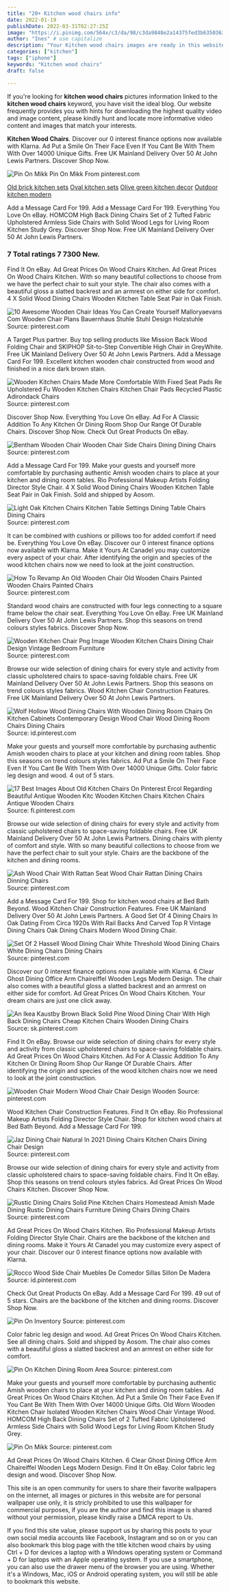 ```yaml
---
title: "20+ Kitchen wood chairs info"
date: 2022-01-19
publishDate: 2022-03-31T02:27:25Z
image: "https://i.pinimg.com/564x/c3/da/98/c3da9848e2a14375fed3b6350363e9f9.jpg"
author: "Ines" # use capitalize
description: "Your Kitchen wood chairs images are ready in this website. Kitchen wood chairs are a topic that is being searched for and liked by netizens today. You can Download the Kitchen wood chairs files here. Find and Download all royalty-free images."
categories: ["kitchen"]
tags: ["iphone"]
keywords: "Kitchen wood chairs"
draft: false

---
```


If you're looking for **kitchen wood chairs** pictures information linked to the **kitchen wood chairs** keyword, you have visit the ideal  blog.  Our website frequently  provides you with  hints  for downloading  the highest  quality video and image  content, please kindly hunt and locate more informative video content and images  that match your interests.

**Kitchen Wood Chairs**. Discover our 0 interest finance options now available with Klarna. Ad Put a Smile On Their Face Even If You Cant Be With Them With Over 14000 Unique Gifts. Free UK Mainland Delivery Over 50 At John Lewis Partners. Discover Shop Now.

![Pin On Mikk](https://i.pinimg.com/564x/c3/da/98/c3da9848e2a14375fed3b6350363e9f9.jpg "Pin On Mikk")
Pin On Mikk From pinterest.com

[Old brick kitchen sets](/old-brick-kitchen-sets/)
[Oval kitchen sets](/oval-kitchen-sets/)
[Olive green kitchen decor](/olive-green-kitchen-decor/)
[Outdoor kitchen modern](/outdoor-kitchen-modern/)

Add a Message Card For 199. Add a Message Card For 199. Everything You Love On eBay. HOMCOM High Back Dining Chairs Set of 2 Tufted Fabric Upholstered Armless Side Chairs with Solid Wood Legs for Living Room Kitchen Study Grey. Discover Shop Now. Free UK Mainland Delivery Over 50 At John Lewis Partners.

### 7 Total ratings 7 7300 New.

Find It On eBay. Ad Great Prices On Wood Chairs Kitchen. Ad Great Prices On Wood Chairs Kitchen. With so many beautiful collections to choose from we have the perfect chair to suit your style. The chair also comes with a beautiful gloss a slatted backrest and an armrest on either side for comfort. 4 X Solid Wood Dining Chairs Wooden Kitchen Table Seat Pair in Oak Finish.


![10 Awesome Wooden Chair Ideas You Can Create Yourself Malloryaevans Com Wooden Chair Plans Bauernhaus Stuhle Stuhl Design Holzstuhle](https://i.pinimg.com/474x/50/d1/c8/50d1c89460dd12d002c837794c2dd3a1.jpg "10 Awesome Wooden Chair Ideas You Can Create Yourself Malloryaevans Com Wooden Chair Plans Bauernhaus Stuhle Stuhl Design Holzstuhle")
Source: pinterest.com

A Target Plus partner. Buy top selling products like Mission Back Wood Folding Chair and SKIPHOP Sit-to-Step Convertible High Chair in GreyWhite. Free UK Mainland Delivery Over 50 At John Lewis Partners. Add a Message Card For 199. Excellent kitchen wooden chair constructed from wood and finished in a nice dark brown stain.

![Wooden Kitchen Chairs Made More Comfortable With Fixed Seat Pads Re Upholstered Fu Wooden Kitchen Chairs Kitchen Chair Pads Recycled Plastic Adirondack Chairs](https://i.pinimg.com/originals/9e/f8/3b/9ef83ba4fb3fb55d6f8cfbb0d4687f14.jpg "Wooden Kitchen Chairs Made More Comfortable With Fixed Seat Pads Re Upholstered Fu Wooden Kitchen Chairs Kitchen Chair Pads Recycled Plastic Adirondack Chairs")
Source: pinterest.com

Discover Shop Now. Everything You Love On eBay. Ad For A Classic Addition To Any Kitchen Or Dining Room Shop Our Range Of Durable Chairs. Discover Shop Now. Check Out Great Products On eBay.

![Bentham Wooden Chair Wooden Chair Side Chairs Dining Dining Chairs](https://i.pinimg.com/736x/23/f9/e4/23f9e4c2bfa4cf6eee5f74e770194903.jpg "Bentham Wooden Chair Wooden Chair Side Chairs Dining Dining Chairs")
Source: pinterest.com

Add a Message Card For 199. Make your guests and yourself more comfortable by purchasing authentic Amish wooden chairs to place at your kitchen and dining room tables. Rio Professional Makeup Artists Folding Director Style Chair. 4 X Solid Wood Dining Chairs Wooden Kitchen Table Seat Pair in Oak Finish. Sold and shipped by Aosom.

![Light Oak Kitchen Chairs Kitchen Table Settings Dining Table Chairs Dining Chairs](https://i.pinimg.com/originals/5d/e4/9e/5de49e74f768a512d063effbda66bb46.jpg "Light Oak Kitchen Chairs Kitchen Table Settings Dining Table Chairs Dining Chairs")
Source: pinterest.com

It can be combined with cushions or pillows too for added comfort if need be. Everything You Love On eBay. Discover our 0 interest finance options now available with Klarna. Make it Yours At Canadel you may customize every aspect of your chair. After identifying the origin and species of the wood kitchen chairs now we need to look at the joint construction.

![How To Revamp An Old Wooden Chair Old Wooden Chairs Painted Wooden Chairs Painted Chairs](https://i.pinimg.com/originals/28/03/17/28031791ec705a67abe639cc1310dbf9.jpg "How To Revamp An Old Wooden Chair Old Wooden Chairs Painted Wooden Chairs Painted Chairs")
Source: pinterest.com

Standard wood chairs are constructed with four legs connecting to a square frame below the chair seat. Everything You Love On eBay. Free UK Mainland Delivery Over 50 At John Lewis Partners. Shop this seasons on trend colours styles fabrics. Discover Shop Now.

![Wooden Kitchen Chair Png Image Wooden Kitchen Chairs Dining Chair Design Vintage Bedroom Furniture](https://i.pinimg.com/originals/82/34/5d/82345d989630d9b4b8dcca81eb317c46.png "Wooden Kitchen Chair Png Image Wooden Kitchen Chairs Dining Chair Design Vintage Bedroom Furniture")
Source: pinterest.com

Browse our wide selection of dining chairs for every style and activity from classic upholstered chairs to space-saving foldable chairs. Free UK Mainland Delivery Over 50 At John Lewis Partners. Shop this seasons on trend colours styles fabrics. Wood Kitchen Chair Construction Features. Free UK Mainland Delivery Over 50 At John Lewis Partners.

![Wolf Hollow Wood Dining Chairs With Wooden Dining Room Chairs On Kitchen Cabinets Contemporary Design Wood Chair Wood Dining Room Chairs Dining Chairs](https://i.pinimg.com/736x/85/10/8c/85108c74547b80551ca84743382347e3--wooden-dining-room-chairs-wood-chairs.jpg "Wolf Hollow Wood Dining Chairs With Wooden Dining Room Chairs On Kitchen Cabinets Contemporary Design Wood Chair Wood Dining Room Chairs Dining Chairs")
Source: id.pinterest.com

Make your guests and yourself more comfortable by purchasing authentic Amish wooden chairs to place at your kitchen and dining room tables. Shop this seasons on trend colours styles fabrics. Ad Put a Smile On Their Face Even If You Cant Be With Them With Over 14000 Unique Gifts. Color fabric leg design and wood. 4 out of 5 stars.

![17 Best Images About Old Kitchen Chairs On Pinterest Ercol Regarding Beautiful Antique Wooden Kitc Wooden Kitchen Chairs Kitchen Chairs Antique Wooden Chairs](https://i.pinimg.com/originals/3a/36/06/3a36068561a529e65dbca89e273ab069.jpg "17 Best Images About Old Kitchen Chairs On Pinterest Ercol Regarding Beautiful Antique Wooden Kitc Wooden Kitchen Chairs Kitchen Chairs Antique Wooden Chairs")
Source: fi.pinterest.com

Browse our wide selection of dining chairs for every style and activity from classic upholstered chairs to space-saving foldable chairs. Free UK Mainland Delivery Over 50 At John Lewis Partners. Dining chairs with plenty of comfort and style. With so many beautiful collections to choose from we have the perfect chair to suit your style. Chairs are the backbone of the kitchen and dining rooms.

![Ash Wood Chair With Rattan Seat Wood Chair Rattan Dining Chairs Dinning Chairs](https://i.pinimg.com/originals/6f/d6/80/6fd6802af93b5cc642f4cd64803c2062.png "Ash Wood Chair With Rattan Seat Wood Chair Rattan Dining Chairs Dinning Chairs")
Source: pinterest.com

Add a Message Card For 199. Shop for kitchen wood chairs at Bed Bath Beyond. Wood Kitchen Chair Construction Features. Free UK Mainland Delivery Over 50 At John Lewis Partners. A Good Set Of 4 Dining Chairs In Oak Dating From Circa 1920s With Rail Backs And Carved Top R Vintage Dining Chairs Oak Dining Chairs Modern Wood Dining Chair.

![Set Of 2 Hassell Wood Dining Chair White Threshold Wood Dining Chairs White Dining Chairs Dining Chairs](https://i.pinimg.com/originals/30/82/0d/30820da42ceddd05df285b0fe7ce9239.jpg "Set Of 2 Hassell Wood Dining Chair White Threshold Wood Dining Chairs White Dining Chairs Dining Chairs")
Source: pinterest.com

Discover our 0 interest finance options now available with Klarna. 6 Clear Ghost Dining Office Arm Chaireiffel Wooden Legs Modern Design. The chair also comes with a beautiful gloss a slatted backrest and an armrest on either side for comfort. Ad Great Prices On Wood Chairs Kitchen. Your dream chairs are just one click away.

![An Ikea Kaustby Brown Black Solid Pine Wood Dining Chair With High Back Dining Chairs Cheap Kitchen Chairs Wooden Dining Chairs](https://i.pinimg.com/originals/e2/d0/a1/e2d0a101674fd73a68616be0431029c3.jpg "An Ikea Kaustby Brown Black Solid Pine Wood Dining Chair With High Back Dining Chairs Cheap Kitchen Chairs Wooden Dining Chairs")
Source: sk.pinterest.com

Find It On eBay. Browse our wide selection of dining chairs for every style and activity from classic upholstered chairs to space-saving foldable chairs. Ad Great Prices On Wood Chairs Kitchen. Ad For A Classic Addition To Any Kitchen Or Dining Room Shop Our Range Of Durable Chairs. After identifying the origin and species of the wood kitchen chairs now we need to look at the joint construction.

![Wooden Chair Modern Wood Chair Chair Design Wooden](https://i.pinimg.com/564x/06/55/5a/06555a714621124b88fe977ab626feae--wood-chairs-kitchen-chairs.jpg "Wooden Chair Modern Wood Chair Chair Design Wooden")
Source: pinterest.com

Wood Kitchen Chair Construction Features. Find It On eBay. Rio Professional Makeup Artists Folding Director Style Chair. Shop for kitchen wood chairs at Bed Bath Beyond. Add a Message Card For 199.

![Jaz Dining Chair Natural In 2021 Dining Chairs Kitchen Chairs Dining Chair Design](https://i.pinimg.com/originals/74/10/26/74102602f63ed2187d61702f2a813a95.jpg "Jaz Dining Chair Natural In 2021 Dining Chairs Kitchen Chairs Dining Chair Design")
Source: pinterest.com

Browse our wide selection of dining chairs for every style and activity from classic upholstered chairs to space-saving foldable chairs. Find It On eBay. Shop this seasons on trend colours styles fabrics. Ad Great Prices On Wood Chairs Kitchen. Discover Shop Now.

![Rustic Dining Chairs Solid Pine Kitchen Chairs Homestead Amish Made Dining Rustic Dining Chairs Furniture Dining Chairs Dining Chairs](https://i.pinimg.com/originals/72/09/a0/7209a0abb2932a4d193befbe3963e198.jpg "Rustic Dining Chairs Solid Pine Kitchen Chairs Homestead Amish Made Dining Rustic Dining Chairs Furniture Dining Chairs Dining Chairs")
Source: pinterest.com

Ad Great Prices On Wood Chairs Kitchen. Rio Professional Makeup Artists Folding Director Style Chair. Chairs are the backbone of the kitchen and dining rooms. Make it Yours At Canadel you may customize every aspect of your chair. Discover our 0 interest finance options now available with Klarna.

![Rocco Wood Side Chair Muebles De Comedor Sillas Sillon De Madera](https://i.pinimg.com/564x/63/87/a3/6387a3ee04c908349f0d6bee929ab616.jpg "Rocco Wood Side Chair Muebles De Comedor Sillas Sillon De Madera")
Source: id.pinterest.com

Check Out Great Products On eBay. Add a Message Card For 199. 49 out of 5 stars. Chairs are the backbone of the kitchen and dining rooms. Discover Shop Now.

![Pin On Inventory](https://i.pinimg.com/564x/19/fd/9b/19fd9bb1be2b37b553b860df181396c3.jpg "Pin On Inventory")
Source: pinterest.com

Color fabric leg design and wood. Ad Great Prices On Wood Chairs Kitchen. See all dining chairs. Sold and shipped by Aosom. The chair also comes with a beautiful gloss a slatted backrest and an armrest on either side for comfort.

![Pin On Kitchen Dining Room Area](https://i.pinimg.com/474x/10/9c/37/109c37f7530cc11e66e35ea82a66932b.jpg "Pin On Kitchen Dining Room Area")
Source: pinterest.com

Make your guests and yourself more comfortable by purchasing authentic Amish wooden chairs to place at your kitchen and dining room tables. Ad Great Prices On Wood Chairs Kitchen. Ad Put a Smile On Their Face Even If You Cant Be With Them With Over 14000 Unique Gifts. Old Worn Wooden Kitchen Chair Isolated Wooden Kitchen Chairs Wood Chair Vintage Wood. HOMCOM High Back Dining Chairs Set of 2 Tufted Fabric Upholstered Armless Side Chairs with Solid Wood Legs for Living Room Kitchen Study Grey.

![Pin On Mikk](https://i.pinimg.com/564x/c3/da/98/c3da9848e2a14375fed3b6350363e9f9.jpg "Pin On Mikk")
Source: pinterest.com

Ad Great Prices On Wood Chairs Kitchen. 6 Clear Ghost Dining Office Arm Chaireiffel Wooden Legs Modern Design. Find It On eBay. Color fabric leg design and wood. Discover Shop Now.

This site is an open community for users to share their favorite wallpapers on the internet, all images or pictures in this website are for personal wallpaper use only, it is stricly prohibited to use this wallpaper for commercial purposes, if you are the author and find this image is shared without your permission, please kindly raise a DMCA report to Us.

If you find this site value, please support us by sharing this posts to your own social media accounts like Facebook, Instagram and so on or you can also bookmark this blog page with the title kitchen wood chairs by using Ctrl + D for devices a laptop with a Windows operating system or Command + D for laptops with an Apple operating system. If you use a smartphone, you can also use the drawer menu of the browser you are using. Whether it's a Windows, Mac, iOS or Android operating system, you will still be able to bookmark this website.
